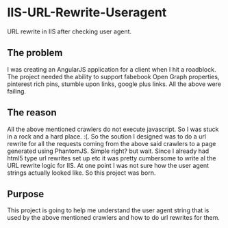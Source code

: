 # IIS-URL-Rewrite-Useragent
URL rewrite in IIS after checking user agent.

##  The problem

I was creating an AngularJS application for a client when I hit a roadblock. The project needed the ability to support fabebook Open Graph properties, pinterest rich pins, stumble upon links, google plus links. All the above were failing. 

## The reason

All the above mentioned crawlers do not execute javascript. So I was stuck in a rock and a hard place. :(. So the soution I designed was to do a url rewrite for all the requests coming from the above said crawlers to a page generated using PhantomJS. Simple right? but wait. Since I already had html5 type url rewrites set up etc it was pretty cumbersome to write al the URL rewrite logic for IIS. At one point I was not sure how the user agent strings actually looked like. So this project was born.

## Purpose

This project is going to help me understand the user agent string that is used by the above mentioned crawlers and how to do url rewrites for them. 

